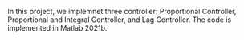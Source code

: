 In this project, we implemnet three controller: Proportional Controller, Proportional and Integral Controller, and Lag Controller. The code is implemented in Matlab 2021b.